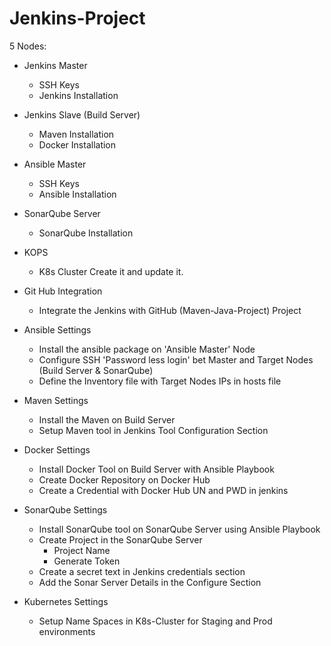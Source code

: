 # Jenkins-Project

5 Nodes:
  - Jenkins Master
    - SSH Keys
    - Jenkins Installation
  - Jenkins Slave (Build Server)
    - Maven Installation
    - Docker Installation
  - Ansible Master
    - SSH Keys
    - Ansible Installation
  - SonarQube Server
    - SonarQube Installation
  - KOPS
    - K8s Cluster Create it and update it.

- Git Hub Integration
  - Integrate the Jenkins with GitHub (Maven-Java-Project) Project

- Ansible Settings
  - Install the ansible package on 'Ansible Master' Node
  - Configure SSH 'Password less login' bet Master and Target Nodes (Build Server & SonarQube)
  - Define the Inventory file with Target Nodes IPs in hosts file

- Maven Settings
  - Install the Maven on Build Server
  - Setup Maven tool in Jenkins Tool Configuration Section

- Docker Settings
  - Install Docker Tool on Build Server with Ansible Playbook
  - Create Docker Repository on Docker Hub
  - Create a Credential with Docker Hub UN and PWD in jenkins

- SonarQube Settings
  - Install SonarQube tool on SonarQube Server using Ansible Playbook
  - Create Project in the SonarQube Server
      - Project Name
      - Generate Token
  - Create a secret text in Jenkins credentials section
  - Add the Sonar Server Details in the Configure Section

- Kubernetes Settings
  - Setup Name Spaces in K8s-Cluster for Staging and Prod environments
